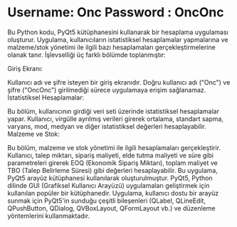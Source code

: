 # Username: Onc Password : OncOnc
Bu Python kodu, PyQt5 kütüphanesini kullanarak bir hesaplama uygulaması oluşturur. Uygulama, kullanıcıların istatistiksel hesaplamalar yapmalarına ve malzeme/stok yönetimi ile ilgili bazı hesaplamaları gerçekleştirmelerine olanak tanır. İşlevselliği üç farklı bölümde toplanmıştır:

Giriş Ekranı:

Kullanıcı adı ve şifre isteyen bir giriş ekranıdır.
Doğru kullanıcı adı ("Onc") ve şifre ("OncOnc") girilmediği sürece uygulamaya erişim sağlanamaz.
İstatistiksel Hesaplamalar:

Bu bölüm, kullanıcının girdiği veri seti üzerinde istatistiksel hesaplamalar yapar.
Kullanıcı, virgülle ayrılmış verileri girerek ortalama, standart sapma, varyans, mod, medyan ve diğer istatistiksel değerleri hesaplayabilir.
Malzeme ve Stok:

Bu bölüm, malzeme ve stok yönetimi ile ilgili hesaplamaları gerçekleştirir.
Kullanıcı, talep miktarı, sipariş maliyeti, elde tutma maliyeti ve süre gibi parametreleri girerek EOQ (Ekonomik Sipariş Miktarı), toplam maliyet ve TBO (Talep Belirleme Süresi) gibi değerleri hesaplayabilir.
Bu uygulama, PyQt5 arayüz kütüphanesi kullanılarak oluşturulmuştur. PyQt5, Python dilinde GUI (Grafiksel Kullanıcı Arayüzü) uygulamaları geliştirmek için kullanılan popüler bir kütüphanedir. Uygulama, kullanıcı dostu bir arayüz sunmak için PyQt5'in sunduğu çeşitli bileşenleri (QLabel, QLineEdit, QPushButton, QDialog, QVBoxLayout, QFormLayout vb.) ve düzenleme yöntemlerini kullanmaktadır.

